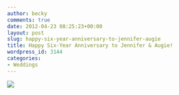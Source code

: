 ```yaml
---
author: becky
comments: true
date: 2012-04-23 08:25:23+00:00
layout: post
slug: happy-six-year-anniversary-to-jennifer-augie
title: Happy Six-Year Anniversary to Jennifer & Augie!
wordpress_id: 3144
categories:
- Weddings
---
```


[![](http://www.beckyjenson.com/wp-content/uploads/2012/03/blog-April06-00011.jpg)](http://www.beckyjenson.com/wp-content/uploads/2012/03/blog-April06-00011.jpg)
